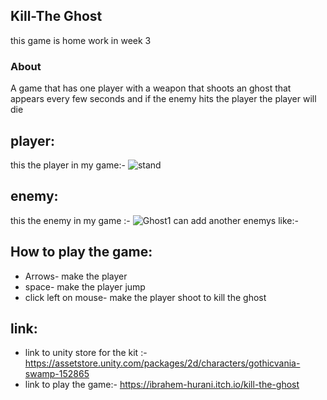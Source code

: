 ## Kill-The Ghost
this game is home work in week 3 
### About
A game that has one player with a weapon that shoots an ghost that appears every few seconds and if the enemy hits the player
the player will die 
## player:
this the player in my game:- 
![stand](https://github.com/user-attachments/assets/47c43b6f-b539-4515-a08e-4a7031f45a89)

## enemy: 
this the enemy in my game :- ![Ghost1](https://github.com/user-attachments/assets/2ef239cb-1c9f-43b6-a9e9-b76f752f70cd)
can add another enemys like:- 


## How to play the game:
* Arrows- make the player 
* space- make the player jump
* click left on mouse- make the player shoot to kill the ghost
  
## link:
* link to unity store for the kit :- https://assetstore.unity.com/packages/2d/characters/gothicvania-swamp-152865
* link to play the game:- https://ibrahem-hurani.itch.io/kill-the-ghost
